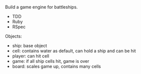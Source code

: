 Build a game engine for battleships.

* TDD
* Ruby
* RSpec

Objects:
* ship: base object
* cell: contains water as default, can hold a ship and can be hit
* player: can hit cell
* game: if all ship cells hit, game is over
* board: scales game up, contains many cells
